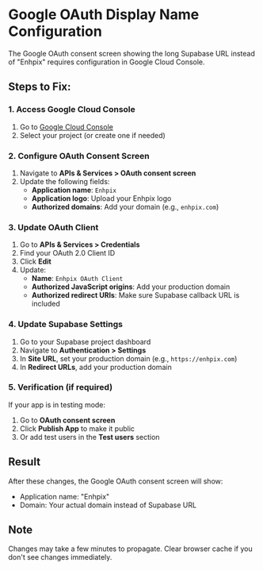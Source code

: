# Google OAuth Display Name Configuration

The Google OAuth consent screen showing the long Supabase URL instead of "Enhpix" requires configuration in Google Cloud Console.

## Steps to Fix:

### 1. Access Google Cloud Console
1. Go to [Google Cloud Console](https://console.cloud.google.com/)
2. Select your project (or create one if needed)

### 2. Configure OAuth Consent Screen
1. Navigate to **APIs & Services > OAuth consent screen**
2. Update the following fields:
   - **Application name**: `Enhpix`
   - **Application logo**: Upload your Enhpix logo
   - **Authorized domains**: Add your domain (e.g., `enhpix.com`)

### 3. Update OAuth Client
1. Go to **APIs & Services > Credentials**
2. Find your OAuth 2.0 Client ID
3. Click **Edit**
4. Update:
   - **Name**: `Enhpix OAuth Client`
   - **Authorized JavaScript origins**: Add your production domain
   - **Authorized redirect URIs**: Make sure Supabase callback URL is included

### 4. Update Supabase Settings
1. Go to your Supabase project dashboard
2. Navigate to **Authentication > Settings**
3. In **Site URL**, set your production domain (e.g., `https://enhpix.com`)
4. In **Redirect URLs**, add your production domain

### 5. Verification (if required)
If your app is in testing mode:
1. Go to **OAuth consent screen**
2. Click **Publish App** to make it public
3. Or add test users in the **Test users** section

## Result
After these changes, the Google OAuth consent screen will show:
- Application name: "Enhpix" 
- Domain: Your actual domain instead of Supabase URL

## Note
Changes may take a few minutes to propagate. Clear browser cache if you don't see changes immediately.